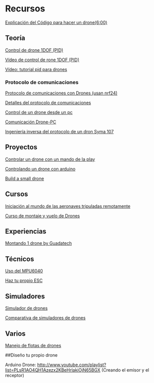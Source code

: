 # Recursos

[Explicación del Código para hacer un drone(6:00)](https://www.youtube.com/watch?v=if9LZTcy_uk)

## Teoría

[Control de drone 1DOF (PID)](http://people.ece.cornell.edu/land/courses/ece4760/labs/f2017/lab4_helicopter.html)

[Vídeo de control de rone 1DOF (PID)](https://www.youtube.com/watch?v=kynsVH9XzhI)

[Vídeo: tutorial pid para drones](https://youtu.be/AN3yxIBAxTA)

### Protocolo de comunicaciones

[Protocolo de comunicaciones con Drones (usan nrf24)](https://github.com/goebish/nrf24_multipro)

[Detalles del protocolo de comunicaciones](https://github.com/pascallanger/DIY-Multiprotocol-TX-Module/blob/master/Protocols_Details.md)

[Control de un drone desde un pc](https://www.makehardware.com/2016/04/24/teach-your-pc-to-fly-a-mini-drone/)

[Comunicación Drone-PC](https://www.makehardware.com/2016/07/04/how-to-control-your-drone-from-a-computer/)

[Ingeniería inversa del protocolo de un dron Syma 107](http://hackaday.com/2012/08/27/reverse-engineering-a-syma-107-toy-helicopter-ir-protocol/)

##  Proyectos

[Controlar un drone con un mando de la play](http://hackaday.com/2017/07/24/controlling-a-micro-helicopter-with-a-ps2-controller/)

[Controlando un drone con arduino](https://www.xarg.org/2017/07/operate-a-syma-s107g-remote-control-helicopter-with-an-arduino/)

[Build a small drone](https://www.rcgroups.com/forums/showthread.php?1335765-Building-a-palm-size-quad-copter-Introducing-a-new-simple-flight-controlleren)

## Cursos

[Iniciación al mundo de las aeronaves tripuladas remotamente](https://miriadax.net/web/iniciacion-al-mundo-de-las-aeronaves-tripuladas-en-remoto-drones-)

[Curso de montaje y vuelo de Drones](http://deflydrone.com/blog/23-proximo-curso-taller-fabricacion-de-drones-en-barcelona)


## Experiencias

[Montando 1 drone by Guadatech](http://www.guadatech.com/construyendo-un-drone/)

## Técnicos

[Uso del MPU6040](http://www.dobitaobyte.com.br/mpu6050-com-esp8266-gy-521/)

[Haz tu propio ESC](https://www.instructables.com/id/Make-Your-Own-ESC/)

## Simuladores

[Simulador de drones](https://fpv-freerider.itch.io/?cn=cmVwbHk%3D)

[Comparativa de simuladores de drones](http://www.dronethusiast.com/simulador-de-drones/)

## Varios

[Manejo de flotas de drones](https://www.hackster.io/ryan-moore/manage-a-fleet-of-drones-cf9956)

##Diseño tu propio drone

Arduino Drone: http://www.youtube.com/playlist?list=PLsR1AO4QH1Azezx2KBeHrlakiOjN65BGX
(Creando el emisor y el receptor)
